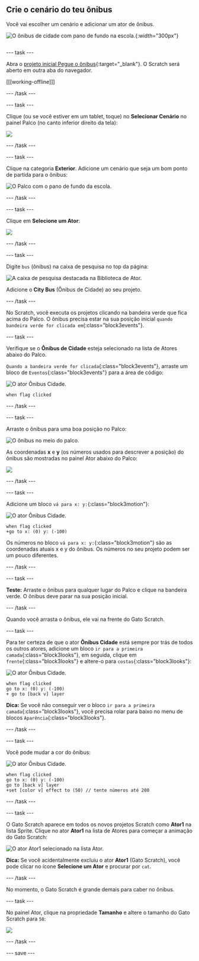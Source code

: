 ## Crie o cenário do teu ônibus

<div style="display: flex; flex-wrap: wrap">
<div style="flex-basis: 200px; flex-grow: 1; margin-right: 15px;">
Você vai escolher um cenário e adicionar um ator de ônibus.
</div>
<div>

![O ônibus de cidade com pano de fundo na escola.](images/bus-scene.png){:width="300px"}

</div>
</div>

--- task ---

Abra o [projeto inicial Pegue o ônibus](https://scratch.mit.edu/projects/582214330/editor){:target="_blank"}. O Scratch será aberto em outra aba do navegador.

[[[working-offline]]]

--- /task ---

--- task ---

Clique (ou se você estiver em um tablet, toque) no **Selecionar Cenário** no painel Palco (no canto inferior direito da tela):

![](images/choose-a-backdrop.png)

--- /task ---

--- task ---

Clique na categoria **Exterior**. Adicione um cenário que seja um bom ponto de partida para o ônibus:

![O Palco com o pano de fundo da escola.](images/outdoor-backdrop.png)

--- /task ---

--- task ---

Clique em **Selecione um Ator**:

![](images/choose-sprite-menu.png)

--- /task ---

--- task ---

Digite `bus` (ônibus) na caixa de pesquisa no top da página:

![A caixa de pesquisa destacada na Biblioteca de Ator.](images/bus-search.png)

Adicione o **City Bus** (Ônibus de Cidade) ao seu projeto.

--- /task ---

 No Scratch, você executa os projetos clicando na bandeira verde que fica acima do Palco. O ônibus precisa estar na sua posição inicial `quando bandeira verde for clicada em`{:class="block3events"}.

--- task ---

Verifique se o **Ônibus de Cidade** esteja selecionado na lista de Atores abaixo do Palco.

`Quando a bandeira verde for clicada`{:class="block3events"}, arraste um bloco de `Eventos`{:class="block3events"} para a área de código:

![O ator Ônibus Cidade.](images/bus-sprite.png)

```blocks3
when flag clicked
```

--- /task ---

--- task ---

Arraste o ônibus para uma boa posição no Palco:

![O ônibus no meio do palco.](images/bus-bottom-middle.png)

As coordenadas **x** e **y** (os números usados para descrever a posição) do ônibus são mostradas no painel Ator abaixo do Palco:

![](images/coords-sprite-pane.png)


--- /task ---

--- task ---

Adicione um bloco `vá para x: y:`{:class="block3motion"}:

![O ator Ônibus Cidade.](images/bus-sprite.png)

```blocks3
when flag clicked
+go to x: (0) y: (-100)
```

Os números no bloco `vá para x: y:`{:class="block3motion"} são as coordenadas atuais x e y do ônibus. Os números no seu projeto podem ser um pouco diferentes.

--- /task ---

--- task ---

**Teste:** Arraste o ônibus para qualquer lugar do Palco e clique na bandeira verde. O ônibus deve parar na sua posição inicial.

--- /task ---

Quando você arrasta o ônibus, ele vai na frente do Gato Scratch.

--- task ---

Para ter certeza de que o ator **Ônibus Cidade** está sempre por trás de todos os outros atores, adicione um bloco `ir para a primeira camada`{:class="block3looks"}, em seguida, clique em `frente`{:class="block3looks"} e altere-o para `costas`{:class="block3looks"}:

![O ator Ônibus Cidade.](images/bus-sprite.png)

```blocks3
when flag clicked
go to x: (0) y: (-100)
+ go to [back v] layer
```

**Dica:** Se você não conseguir ver o bloco `ir para a primeira camada`{:class="block3looks"}, você precisa rolar para baixo no menu de blocos `Aparência`{:class="block3looks"}.

--- /task ---

--- task ---

Você pode mudar a cor do ônibus:

![O ator Ônibus Cidade.](images/bus-sprite.png)

```blocks3
when flag clicked
go to x: (0) y: (-100)
go to [back v] layer
+set [color v] effect to (50) // tente números até 200
```

--- /task ---

--- task ---

O Gato Scratch aparece em todos os novos projetos Scratch como **Ator1** na lista Sprite. Clique no ator **Ator1** na lista de Atores para começar a animação do Gato Scratch:

![O ator Ator1 selecionado na lista Ator.](images/sprite1-selected.png)

**Dica:** Se você acidentalmente excluiu o ator **Ator1** (Gato Scratch), você pode clicar no ícone **Selecione um Ator** e procurar por `cat`.

--- /task ---

No momento, o Gato Scratch é grande demais para caber no ônibus.

--- task ---

No painel Ator, clique na propriedade **Tamanho** e altere o tamanho do Gato Scratch para `50`:

![](images/sprite-pane-size.png)

--- /task ---

--- save ---

